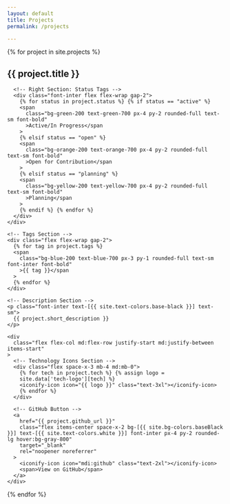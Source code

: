 ```yaml
---
layout: default
title: Projects
permalink: /projects

---
```

<div class="flex flex-col justify-center gap-3 pt-1 pb-12" data-aos="fade-up">
  {% for project in site.projects %}
  <div
    class="w-[80vw] mx-auto bg-[{{ site.bg-colors.gray }}] p-6 rounded-2xl border-2 border-[{{ site.bg-colors.skyBlue }}] space-y-3" data-aos="fade-up"
  >
    <!-- Project Card -->
    <div
      class="flex flex-col md:flex-row justify-start md:justify-between items-start space-y-6 md:space-y-0"
    >
      <!-- Left Section: Title -->
      <div class="flex items-center">
        <h2 class="text-2xl font-montserrat font-bold text-[{{ site.text-colors.base-black }}]">
          {{ project.title }}
        </h2>
      </div>

      <!-- Right Section: Status Tags -->
      <div class="font-inter flex flex-wrap gap-2">
        {% for status in project.status %} {% if status == "active" %}
        <span
          class="bg-green-200 text-green-700 px-4 py-2 rounded-full text-sm font-bold"
          >Active/In Progress</span
        >
        {% elsif status == "open" %}
        <span
          class="bg-orange-200 text-orange-700 px-4 py-2 rounded-full text-sm font-bold"
          >Open for Contribution</span
        >
        {% elsif status == "planning" %}
        <span
          class="bg-yellow-200 text-yellow-700 px-4 py-2 rounded-full text-sm font-bold"
          >Planning</span
        >
        {% endif %} {% endfor %}
      </div>
    </div>

    <!-- Tags Section -->
    <div class="flex flex-wrap gap-2">
      {% for tag in project.tags %}
      <span
        class="bg-blue-200 text-blue-700 px-3 py-1 rounded-full text-sm font-inter font-bold"
        >{{ tag }}</span
      >
      {% endfor %}
    </div>

    <!-- Description Section -->
    <p class="font-inter text-[{{ site.text-colors.base-black }}] text-sm">
      {{ project.short_description }}
    </p>

    <div
      class="flex flex-col md:flex-row justify-start md:justify-between items-start"
    >
      <!-- Technology Icons Section -->
      <div class="flex space-x-3 mb-4 md:mb-0">
        {% for tech in project.tech %} {% assign logo =
        site.data['tech-logo'][tech] %}
        <iconify-icon icon="{{ logo }}" class="text-3xl"></iconify-icon>
        {% endfor %}
      </div>

      <!-- GitHub Button -->
      <a
        href="{{ project.github_url }}"
        class="flex items-center space-x-2 bg-[{{ site.bg-colors.baseBlack }}] text-[{{ site.text-colors.white }}] font-inter px-4 py-2 rounded-lg hover:bg-gray-800"
        target="_blank"
        rel="noopener noreferrer"
      >
        <iconify-icon icon="mdi:github" class="text-2xl"></iconify-icon>
        <span>View on GitHub</span>
      </a>
    </div>
  </div>
  {% endfor %}
</div>
